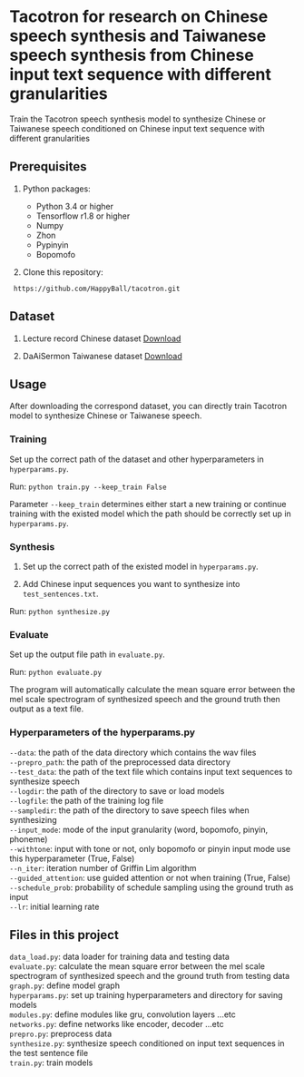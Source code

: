 # Tacotron for research on Chinese speech synthesis and Taiwanese speech synthesis from Chinese input text sequence with different granularities

Train the Tacotron speech synthesis model to synthesize Chinese or Taiwanese
speech conditioned on Chinese input text sequence with different granularities

## Prerequisites
1. Python packages:
    - Python 3.4 or higher
    - Tensorflow r1.8 or higher
    - Numpy
    - Zhon
    - Pypinyin
    - Bopomofo

2. Clone this repository:
```shell=
 https://github.com/HappyBall/tacotron.git
```

## Dataset

1. Lecture record Chinese dataset [Download](http://speech.ee.ntu.edu.tw/~yangchiyi/lecture_tts_data.tgz)

2. DaAiSermon Taiwanese dataset [Download](http://speech.ee.ntu.edu.tw/~yangchiyi/DaAiSermon.tgz)

## Usage

After downloading the correspond dataset, you can directly train Tacotron model to synthesize Chinese or Taiwanese speech.

### Training

Set up the correct path of the dataset and other hyperparameters in `hyperparams.py`.

Run:
`python train.py --keep_train False`

Parameter `--keep_train` determines either start a new training or continue
training with the existed model which the path should be correctly set up in `hyperparams.py`.

### Synthesis

1. Set up the correct path of the existed model in `hyperparams.py`.

2. Add Chinese input sequences you want to synthesize into
   `test_sentences.txt`.

Run:
`python synthesize.py`

### Evaluate

Set up the output file path in `evaluate.py`.

Run:
`python evaluate.py`

The program will automatically calculate the mean square error between the mel scale spectrogram of synthesized speech and the ground truth then output as a text file.

### Hyperparameters of the hyperparams.py
`--data`: the path of the data directory which contains the wav files  
`--prepro_path`: the path of the preprocessed data directory  
`--test_data`: the path of the text file which contains input text sequences to synthesize speech  
`--logdir`: the path of the directory to save or load models  
`--logfile`: the path of the training log file  
`--sampledir`: the path of the directory to save speech files when synthesizing  
`--input_mode`: mode of the input granularity (word, bopomofo, pinyin, phoneme)  
`--withtone`: input with tone or not, only bopomofo or pinyin input mode use this hyperparameter (True, False)  
`--n_iter`: iteration number of Griffin Lim algorithm  
`--guided_attention`: use guided attention or not when training (True, False)  
`--schedule_prob`: probability of schedule sampling using the ground truth as input  
`--lr`: initial learning rate  


## Files in this project
`data_load.py`: data loader for training data and testing data  
`evaluate.py`: calculate the mean square error between the mel scale spectrogram of synthesized speech and the ground truth from testing data  
`graph.py`: define model graph  
`hyperparams.py`: set up training hyperparameters and directory for saving models  
`modules.py`: define modules like gru, convolution layers ...etc  
`networks.py`: define networks like encoder, decoder ...etc  
`prepro.py`: preprocess data  
`synthesize.py`: synthesize speech conditioned on input text sequences in the test sentence file  
`train.py`: train models  
